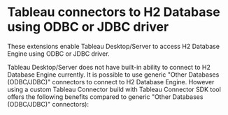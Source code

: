 # Tableau connectors to H2 Database using ODBC or JDBC driver

These extensions enable Tableau Desktop/Server to access H2 Database Engine using ODBC or JDBC driver.

Tableau Desktop/Server does not have built-in ability to connect to H2 Database Engine currently. 
It is possible to use generic "Other Databases (ODBC/JDBC)" connectors to connect to H2 Database Engine.
However using a custom Tableau Connector build with Tableau Connector SDK tool offers the following benefits compared to generic "Other Databases (ODBC/JDBC)" connectors):



